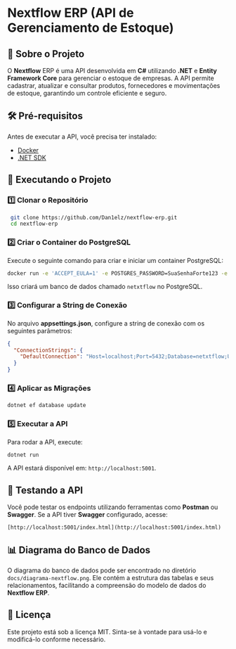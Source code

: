 # Nextflow ERP (API de Gerenciamento de Estoque)

## 📌 Sobre o Projeto
O **Nextflow** ERP é uma API desenvolvida em **C#** utilizando **.NET** e **Entity Framework Core** para gerenciar o estoque de empresas. A API permite cadastrar, atualizar e consultar produtos, fornecedores e movimentações de estoque, garantindo um controle eficiente e seguro.

## 🛠️ Pré-requisitos
Antes de executar a API, você precisa ter instalado:
- [Docker](https://www.docker.com)
- [.NET SDK](https://dotnet.microsoft.com/download)

## 🚀 Executando o Projeto

### 1️⃣ Clonar o Repositório
```sh
 git clone https://github.com/Dan1elz/nextflow-erp.git
 cd nextflow-erp
```

### 2️⃣ Criar o Container do PostgreSQL
Execute o seguinte comando para criar e iniciar um container PostgreSQL:
```sh
docker run -e 'ACCEPT_EULA=1' -e POSTGRES_PASSWORD=SuaSenhaForte123 -e POSTGRES_DB=netxtflow -p 5432:5432 --name netxtflow-postgres -d postgres
```
Isso criará um banco de dados chamado `netxtflow` no PostgreSQL.

### 3️⃣ Configurar a String de Conexão
No arquivo **appsettings.json**, configure a string de conexão com os seguintes parâmetros:
```json
{
  "ConnectionStrings": {
    "DefaultConnection": "Host=localhost;Port=5432;Database=netxtflow;Username=postgres;Password=SuaSenhaForte123"
  }
}
```

### 4️⃣ Aplicar as Migrações
```sh
dotnet ef database update
```

### 5️⃣ Executar a API
Para rodar a API, execute:
```sh
dotnet run
```
A API estará disponível em: `http://localhost:5001`.

## 📡 Testando a API
Você pode testar os endpoints utilizando ferramentas como **Postman** ou **Swagger**.
Se a API tiver **Swagger** configurado, acesse:
```
[http://localhost:5001/index.html](http://localhost:5001/index.html)
```

## 📊 Diagrama do Banco de Dados
O diagrama do banco de dados pode ser encontrado no diretório `docs/diagrama-nextflow.png`. Ele contém a estrutura das tabelas e seus relacionamentos, facilitando a compreensão do modelo de dados do **Nextflow ERP**.

## 📄 Licença
Este projeto está sob a licença MIT. Sinta-se à vontade para usá-lo e modificá-lo conforme necessário.
